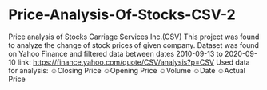 # Price-Analysis-Of-Stocks-CSV-2
Price analysis of Stocks Carriage Services Inc.(CSV) This project was found to analyze the change of stock prices of given company. Dataset was found on Yahoo Finance and filtered data between dates 2010-09-13 to 2020-09-10 link: https://finance.yahoo.com/quote/CSV/analysis?p=CSV Used data for analysis: ☺Closing Price ☺Opening Price ☺Volume ☺Date ☺Actual Price
